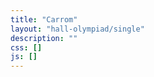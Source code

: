 ```yaml
---
title: "Carrom"
layout: "hall-olympiad/single"
description: ""
css: []
js: []
---
```


<!-- LEFT OFF HERE: Add in the images for the rec games -->